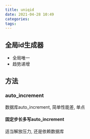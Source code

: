 ```yaml
---
title: uniqid
date: 2021-04-28 10:49
categories: 
tags: 
---
```


## 全局id生成器
* 全局唯一
* 趋势递增

## 方法
### auto_increment
数据库auto_increment, 简单性能差, 单点
#### 固定步长多写auto_increment
适当解放压力, 还是依赖数据库

